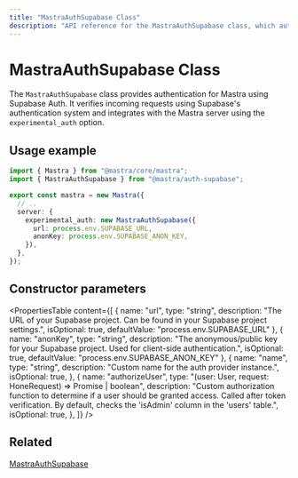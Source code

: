 ```yaml
---
title: "MastraAuthSupabase Class"
description: "API reference for the MastraAuthSupabase class, which authenticates Mastra applications using Supabase Auth."
---
```


# MastraAuthSupabase Class

The `MastraAuthSupabase` class provides authentication for Mastra using Supabase Auth. It verifies incoming requests using Supabase's authentication system and integrates with the Mastra server using the `experimental_auth` option.

## Usage example

```typescript filename="src/mastra/index.ts" showLineNumbers copy
import { Mastra } from "@mastra/core/mastra";
import { MastraAuthSupabase } from "@mastra/auth-supabase";

export const mastra = new Mastra({
  // ..
  server: {
    experimental_auth: new MastraAuthSupabase({
      url: process.env.SUPABASE_URL,
      anonKey: process.env.SUPABASE_ANON_KEY,
    }),
  },
});
```

## Constructor parameters

<PropertiesTable
content={[
{
name: "url",
type: "string",
description: "The URL of your Supabase project. Can be found in your Supabase project settings.",
isOptional: true,
defaultValue: "process.env.SUPABASE_URL"
},
{
name: "anonKey",
type: "string",
description: "The anonymous/public key for your Supabase project. Used for client-side authentication.",
isOptional: true,
defaultValue: "process.env.SUPABASE_ANON_KEY"
},
{
name: "name",
type: "string",
description: "Custom name for the auth provider instance.",
isOptional: true,
},
{
name: "authorizeUser",
type: "(user: User, request: HoneRequest) => Promise<boolean> | boolean",
description: "Custom authorization function to determine if a user should be granted access. Called after token verification. By default, checks the 'isAdmin' column in the 'users' table.",
isOptional: true,
},
]}
/>

## Related

[MastraAuthSupabase](/docs/auth/supabase)
